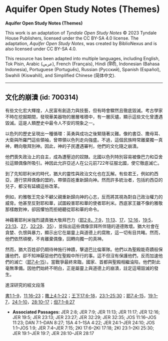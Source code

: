 # Aquifer Open Study Notes (Themes)

**Aquifer Open Study Notes (Themes)**

This work is an adaptation of *Tyndale Open Study Notes* © 2023 Tyndale House Publishers, licensed under the CC BY\-SA 4\.0 license. The adaptation, *Aquifer Open Study Notes*, was created by BiblioNexus and is also licensed under CC BY\-SA 4\.0\.

This resource has been adapted into multiple languages, including English, Tok Pisin, Arabic (عربي), French (Français), Hindi (हिंदी), Indonesian (Bahasa Indonesia), Portuguese (Português), Russian (Русский), Spanish (Español), Swahili (Kiswahili), and Simplified Chinese (简体中文).



--------------------------------

## 文化的崩潰 (id: 700314)

有些文化宏大輝煌，人民富有創造力與技藝，但有時會驟然且徹底毀滅。考古學家不時在挖掘期間，發現華美器物的層層堆積中，有一層灰燼，顯示這些文化曾遭遇毀滅。這是人類歷史中最令人不安的現象之一。

以色列的歷史呈現出一種循環：英勇與成功之後緊隨著災難。像約書亞、撒母耳、大衛與所羅門這些領袖，曾帶領以色列走向強盛。不過，這個民族時常離棄獨一真神，轉向敬拜別神。因此，神的子民遭遇審判，他們的文化隨之崩潰。

他們喪失政治上的自主，成為遭壓迫的奴隸。北國以色列特別容易被像巴力和亞舍拉這類偶像所吸引。神因此允許亞述人在公元前722年征服北國，使它徹底滅亡。

到了先知耶利米的時代，猶大的靈性與政治文化也在瓦解。有些君王，例如約西亞，遵行禁拜偶像的盟約，帶領百姓重新歸向神。然而許多統治者，包括約西亞的兒子，都沒有延續這些改革。

例如，約雅敬王完全不顧父親重新歸向神的心志，反而將其視為對自己政治權力的威脅。他甚至反對耶和華，試圖殺害耶和華的使者耶利米。西底家王雖不像約雅敬那樣敵對神，卻因懼怕而拒絕聽從耶和華的命令。

神藉著耶利米強烈譴責猶大敬拜巴力（[耶2:8，](https://ref.ly/Jer2:8)[7:9](https://ref.ly/Jer7:9)，[11:13](https://ref.ly/Jer11:13)、[17](https://ref.ly/Jer11:17)，[12:16](https://ref.ly/Jer12:16)，[19:5](https://ref.ly/Jer19:5)，[23:13](https://ref.ly/Jer23:13)、[27](https://ref.ly/Jer23:27)，[32:29](https://ref.ly/Jer32:29)、[35](https://ref.ly/Jer32:35)），並指出這些偶像崇拜所伴隨的道德敗壞。猶大社會在貪婪、仇恨與暴力，顯示出它在屬靈上與道德上的腐敗，這一切有目共睹。然而，他們依然頑梗，不肯離棄偶像，回轉向獨一的真神。

然而，猶大百姓卻仍期待神施行神蹟，擊退巴比倫軍隊。他們以為聖殿能奇蹟般保護他們，卻不知神厭惡他們在聖殿中所行的事。這不但沒有保護他們，反而加速他們的滅亡（[耶7:4–15](https://ref.ly/Jer7:4-Jer7:15)）。當戰爭最終來臨，國家、首都與聖殿相繼淪陷，他們對此毫無準備。因他們始終不明白，正是屬靈上與道德上的崩潰，註定這場毀滅的發生。

進深研究的經文段落

[書1:1–9](https://ref.ly/Josh1:1-Josh1:9)，[11:16–23](https://ref.ly/Josh11:16-Josh11:23)；[撒上4:1–22](https://ref.ly/1Sam4:1-1Sam4:22)；[王下17:6–18](https://ref.ly/2Kgs17:6-2Kgs17:18)，[23:1–25:30](https://ref.ly/2Kgs23:1-2Kgs25:30)；[耶7:4–15](https://ref.ly/Jer7:4-Jer7:15)，[19:1–7](https://ref.ly/Jer19:1-Jer19:7)，[24:1–10](https://ref.ly/Jer24:1-Jer24:10)，[28:10–17](https://ref.ly/Jer28:10-Jer28:17)；[但7:1–8:27](https://ref.ly/Dan7:1-Dan8:27)

* **Associated Passages:** JER 2:8; JER 7:9; JER 11:13; JER 11:17; JER 12:16; JER 19:5; JER 23:13; JER 23:27; JER 32:29; JER 32:35; JOS 11:16–JOS 11:23; DAN 7:1–DAN 8:27; 1SA 4:1–1SA 4:22; JER 24:1–JER 24:10; JOS 1:1–JOS 1:9; JER 7:4–JER 7:15; 2KI 17:6–2KI 17:18; 2KI 23:1–2KI 25:30; JER 19:1–JER 19:7; JER 28:10–JER 28:17

